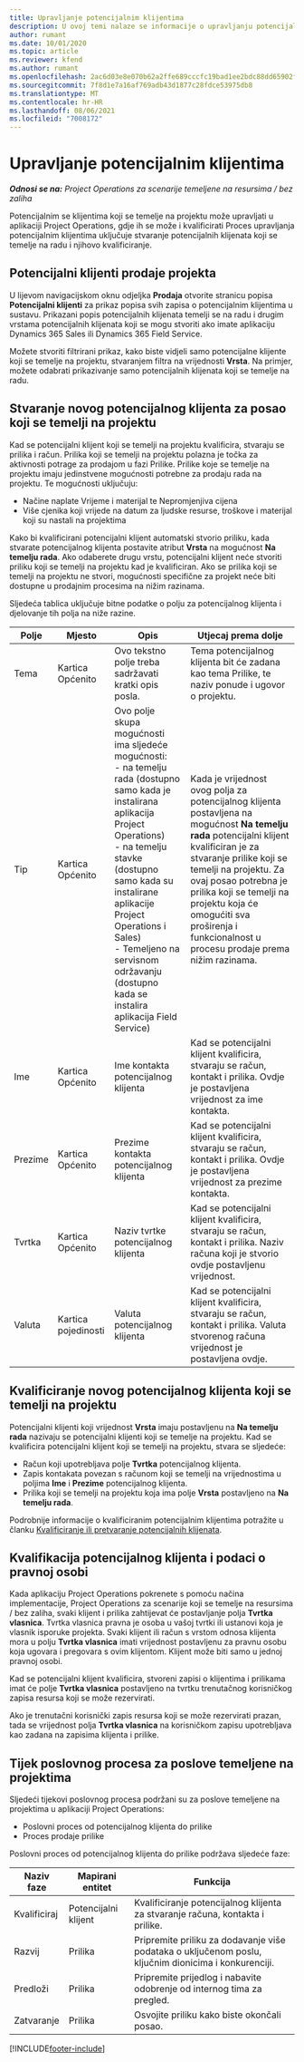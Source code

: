 ```yaml
---
title: Upravljanje potencijalnim klijentima
description: U ovoj temi nalaze se informacije o upravljanju potencijalnim klijentima koji se temelje na projektu.
author: rumant
ms.date: 10/01/2020
ms.topic: article
ms.reviewer: kfend
ms.author: rumant
ms.openlocfilehash: 2ac6d03e8e070b62a2ffe689cccfc19bad1ee2bdc88dd65902f663b2d19ba655
ms.sourcegitcommit: 7f8d1e7a16af769adb43d1877c28fdce53975db8
ms.translationtype: MT
ms.contentlocale: hr-HR
ms.lasthandoff: 08/06/2021
ms.locfileid: "7008172"
---
```

# <a name="manage-leads"></a>Upravljanje potencijalnim klijentima

_**Odnosi se na:** Project Operations za scenarije temeljene na resursima / bez zaliha_

Potencijalnim se klijentima koji se temelje na projektu može upravljati u aplikaciji Project Operations, gdje ih se može i kvalificirati Proces upravljanja potencijalnim klijentima uključuje stvaranje potencijalnih klijenata koji se temelje na radu i njihovo kvalificiranje. 

## <a name="project-sales-leads"></a>Potencijalni klijenti prodaje projekta

U lijevom navigacijskom oknu odjeljka **Prodaja** otvorite stranicu popisa **Potencijalni klijenti** za prikaz popisa svih zapisa o potencijalnim klijentima u sustavu. Prikazani popis potencijalnih klijenata temelji se na radu i drugim vrstama potencijalnih klijenata koji se mogu stvoriti ako imate aplikaciju Dynamics 365 Sales ili Dynamics 365 Field Service.

Možete stvoriti filtrirani prikaz, kako biste vidjeli samo potencijalne klijente koji se temelje na projektu, stvaranjem filtra na vrijednosti **Vrsta**. Na primjer, možete odabrati prikazivanje samo potencijalnih klijenata koji se temelje na radu.

## <a name="create-a-new-lead-for-a-project-based-deal"></a>Stvaranje novog potencijalnog klijenta za posao koji se temelji na projektu

Kad se potencijalni klijent koji se temelji na projektu kvalificira, stvaraju se prilika i račun. Prilika koji se temelji na projektu polazna je točka za aktivnosti potrage za prodajom u fazi Prilike. Prilike koje se temelje na projektu imaju jedinstvene mogućnosti potrebne za prodaju rada na projektu. Te mogućnosti uključuju:

- Načine naplate Vrijeme i materijal te Nepromjenjiva cijena
- Više cjenika koji vrijede na datum za ljudske resurse, troškove i materijal koji su nastali na projektima

Kako bi kvalificirani potencijalni klijent automatski stvorio priliku, kada stvarate potencijalnog klijenta postavite atribut **Vrsta** na mogućnost **Na temelju rada**. Ako odaberete drugu vrstu, potencijalni klijent neće stvoriti priliku koji se temelji na projektu kad je kvalificiran. Ako se prilika koji se temelji na projektu ne stvori, mogućnosti specifične za projekt neće biti dostupne u prodajnim procesima na nižim razinama.

Sljedeća tablica uključuje bitne podatke o polju za potencijalnog klijenta i djelovanje tih polja na niže razine.
 
| **Polje** | **Mjesto** | **Opis** | **Utjecaj prema dolje** |
| --- | --- | --- | --- |
| Tema | Kartica Općenito | Ovo tekstno polje treba sadržavati kratki opis posla. | Tema potencijalnog klijenta bit će zadana kao tema Prilike, te naziv ponude i ugovor o projektu. |
| Tip | Kartica Općenito | Ovo polje skupa mogućnosti ima sljedeće mogućnosti:</br>- na temelju rada (dostupno samo kada je instalirana aplikacija Project Operations)</br>- na temelju stavke (dostupno samo kada su instalirane aplikacije Project Operations i Sales)</br>- Temeljeno na servisnom održavanju (dostupno kada se instalira aplikacija Field Service) | Kada je vrijednost ovog polja za potencijalnog klijenta postavljena na mogućnost **Na temelju rada** potencijalni klijent kvalificiran je za stvaranje prilike koji se temelji na projektu. Za ovaj posao potrebna je prilika koji se temelji na projektu koja će omogućiti sva proširenja i funkcionalnost u procesu prodaje prema nižim razinama. |
| Ime | Kartica Općenito | Ime kontakta potencijalnog klijenta | Kad se potencijalni klijent kvalificira, stvaraju se račun, kontakt i prilika. Ovdje je postavljena vrijednost za ime kontakta. |
| Prezime | Kartica Općenito | Prezime kontakta potencijalnog klijenta | Kad se potencijalni klijent kvalificira, stvaraju se račun, kontakt i prilika. Ovdje je postavljena vrijednost za prezime kontakta. |
| Tvrtka | Kartica Općenito | Naziv tvrtke potencijalnog klijenta | Kad se potencijalni klijent kvalificira, stvaraju se račun, kontakt i prilika. Naziv računa koji je stvorio ovdje postavljenu vrijednost. |
| Valuta | Kartica pojedinosti | Valuta potencijalnog klijenta | Kad se potencijalni klijent kvalificira, stvaraju se račun, kontakt i prilika. Valuta stvorenog računa vrijednost je postavljena ovdje. |

## <a name="qualify-a-new-project-based-lead"></a>Kvalificiranje novog potencijalnog klijenta koji se temelji na projektu

Potencijalni klijenti koji vrijednost **Vrsta** imaju postavljenu na **Na temelju rada** nazivaju se potencijalni klijenti koji se temelje na projektu. Kad se kvalificira potencijalni klijent koji se temelji na projektu, stvara se sljedeće:

- Račun koji upotrebljava polje **Tvrtka** potencijalnog klijenta.
- Zapis kontakata povezan s računom koji se temelji na vrijednostima u poljima **Ime** i **Prezime** potencijalnog klijenta.
- Prilika koji se temelji na projektu koja ima polje **Vrsta** postavljeno na **Na temelju rada**.

Podrobnije informacije o kvalificiranim potencijalnim klijentima potražite u članku [Kvalificiranje ili pretvaranje potencijalnih klijenata](/dynamics365/sales-enterprise/qualify-lead-convert-opportunity-sales).

## <a name="lead-qualification-and-legal-entity-information"></a>Kvalifikacija potencijalnog klijenta i podaci o pravnoj osobi 

Kada aplikaciju Project Operations pokrenete s pomoću načina implementacije, Project Operations za scenarije koji se temelje na resursima / bez zaliha, svaki klijent i prilika zahtijevat će postavljanje polja **Tvrtka vlasnica**. Tvrtka vlasnica pravna je osoba u vašoj tvrtki ili ustanovi koja je vlasnik isporuke projekta. Svaki klijent ili račun s vrstom odnosa klijenta mora u polju **Tvrtka vlasnica** imati vrijednost postavljenu za pravnu osobu koja ugovara i pregovara s ovim klijentom. Klijent može biti samo u jednoj pravnoj osobi.

Kad se potencijalni klijent kvalificira, stvoreni zapisi o klijentima i prilikama imat će polje **Tvrtka vlasnica** postavljeno na tvrtku trenutačnog korisničkog zapisa resursa koji se može rezervirati.

Ako je trenutačni korisnički zapis resursa koji se može rezervirati prazan, tada se vrijednost polja **Tvrtka vlasnica** na korisničkom zapisu upotrebljava kao zadana na zapisima klijenta i prilike.

## <a name="business-process-flow-for-project-based-deals"></a>Tijek poslovnog procesa za poslove temeljene na projektima

Sljedeći tijekovi poslovnog procesa podržani su za poslove temeljene na projektima u aplikaciji Project Operations:

- Poslovni proces od potencijalnog klijenta do prilike
- Proces prodaje prilike

Poslovni proces od potencijalnog klijenta do prilike podržava sljedeće faze:

| Naziv faze | Mapirani entitet | Funkcija |
| --- | --- | --- |
| Kvalificiraj | Potencijalni klijent | Kvalificiranje potencijalnog klijenta za stvaranje računa, kontakta i prilike. |
| Razvij | Prilika | Pripremite priliku za dodavanje više podataka o uključenom poslu, ključnim dionicima i konkurenciji. |
| Predloži | Prilika | Pripremite prijedlog i nabavite odobrenje od internog tima za pregled. |
| Zatvaranje | Prilika | Osvojite priliku kako biste okončali posao. |


[!INCLUDE[footer-include](../includes/footer-banner.md)]